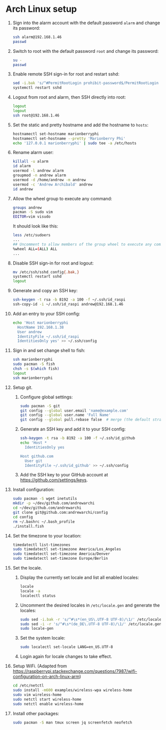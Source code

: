 # Arch Linux setup

1. Sign into the alarm account with the default password `alarm` and
   change its password:

    ```sh
    ssh alarm@192.168.1.46
    passwd
    ```

2. Switch to root with the default password `root` and change its
   password:

    ```sh
    su -
    passwd
    ```

3. Enable remote SSH sign-in for root and restart sshd:

    ```sh
    sed -i.bak 's/^#PermitRootLogin prohibit-password$/PermitRootLogin yes/g' /etc/ssh/sshd_config
    systemctl restart sshd
    ```

4. Logout from root and alarm, then SSH directly into root:

    ```sh
    logout
    logout
    ssh root@192.168.1.46
    ```

5. Set the static and pretty hostname and add the hostname to `hosts`:

    ```sh
    hostnamectl set-hostname marionberryphi
    hostnamectl set-hostname --pretty 'Marionberry Phi'
    echo '127.0.0.1 marionberryphi' | sudo tee -a /etc/hosts
    ```

6. Rename alarm user:

    ```sh
    killall -u alarm
    id alarm
    usermod -l andrew alarm
    groupmod -n andrew alarm
    usermod -d /home/andrew -m andrew
    usermod -c 'Andrew Archibald' andrew
    id andrew
    ```

7. Allow the wheel group to execute any command:

    ```sh
    groups andrew
    pacman -S sudo vim
    EDITOR=vim visudo
    ```

    It should look like this:

    ```sh
    less /etc/sudoers
    ...
    ## Uncomment to allow members of the group wheel to execute any command
    %wheel ALL=(ALL) ALL
    ...
    ```

8. Disable SSH sign-in for root and logout:

    ```sh
    mv /etc/ssh/sshd_config{.bak,}
    systemctl restart sshd
    logout
    ```

9. Generate and copy an SSH key:

    ```sh
    ssh-keygen -t rsa -b 8192 -a 100 -f ~/.ssh/id_raspi
    ssh-copy-id -i ~/.ssh/id_raspi andrew@192.168.1.46
    ```

10. Add an entry to your SSH config:

    ```sh
    echo 'Host marionberryphi
      HostName 192.168.1.38
      User andrew
      IdentityFile ~/.ssh/id_raspi
      IdentitiesOnly yes' >> ~/.ssh/config
    ```

11. Sign in and set change shell to fish:

    ```sh
    ssh marionberryphi
    sudo pacman -S fish
    chsh -s $(which fish)
    logout
    ssh marionberryphi
    ```

12. Setup git.

    1. Configure global settings:

        ```sh
        sudo pacman -S git
        git config --global user.email 'name@example.com'
        git config --global user.name 'Full Name'
        git config --global pull.rebase false  # merge (the default strategy)
        ```

    2. Generate an SSH key and add it to your SSH config:

        ```sh
        ssh-keygen -t rsa -b 8192 -a 100 -f ~/.ssh/id_github
        echo 'Host *
          IdentitiesOnly yes

        Host github.com
          User git
          IdentityFile ~/.ssh/id_github' >> ~/.ssh/config
        ```

    3. Add the SSH key to your GitHub account at
       https://github.com/settings/keys.

13. Install configuration:

    ```sh
    sudo pacman -S wget inetutils
    mkdir -p ~/dev/github.com/andrewarchi
    cd ~/dev/github.com/andrewarchi
    git clone git@github.com:andrewarchi/config
    cd config
    rm ~/.bashrc ~/.bash_profile
    ./install.fish
    ```

14. Set the timezone to your location:

    ```sh
    timedatectl list-timezones
    sudo timedatectl set-timezone America/Los_Angeles
    sudo timedatectl set-timezone America/Denver
    sudo timedatectl set-timezone Europe/Berlin
    ```

15. Set the locale.

    1. Display the currently set locale and list all enabled locales:

        ```sh
        locale
        locale -a
        localectl status
        ```

    2. Uncomment the desired locales in `/etc/locale.gen` and generate
       the locales:

        ```sh
        sudo sed -i.bak -r 's/^#\s*(en_US\.UTF-8 UTF-8)/\1/' /etc/locale.gen
        sudo sed -i -r 's/^#\s*(de_DE\.UTF-8 UTF-8)/\1/' /etc/locale.gen
        sudo locale-gen
        ```

    3. Set the system locale:

        ```sh
        sudo localectl set-locale LANG=en_US.UTF-8
        ```

    4. Login again for locale changes to take effect.

16. Setup WiFi. (Adapted from
    https://raspberrypi.stackexchange.com/questions/7987/wifi-configuration-on-arch-linux-arm)

    ```sh
    cd /etc/netctl
    sudo install -m600 examples/wireless-wpa wireless-home
    sudo vim wireless-home
    sudo netctl start wireless-home
    sudo netctl enable wireless-home
    ```

17. Install other packages:

    ```sh
    sudo pacman -S man tmux screen jq screenfetch neofetch
    ```
